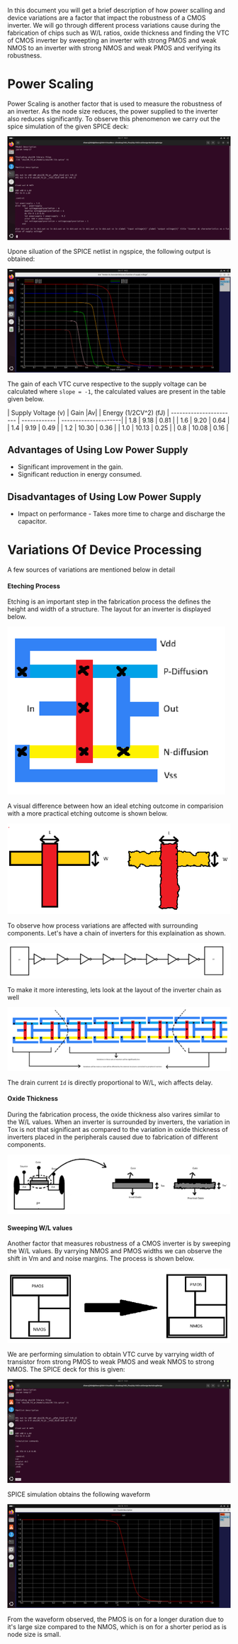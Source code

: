 In this document you will get a brief description of how power scalling and device variations are a factor that impact the robustness of a CMOS inverter. We will go through different process variations cause during the fabrication of chips such as W/L ratios, oxide thickness and finding the VTC of CMOS inverter by sweepting an inverter with strong PMOS and weak NMOS to an inverter with strong NMOS and weak PMOS and verifying its robustness.

# Power Scaling 
Power Scaling is another factor that is used to measure the robustness of an inverter. As the node size reduces, the power supplied to the inverter also reduces significantly. To observe this phenomenon we carry out the spice simulation of the given SPICE deck:

![Power Scaling Spice deck](images/power%20scalling%20netlist.png)

Upone siluation of the SPICE netlist in ngspice, the following output is obtained:

![Power Scaling O/P](images/Power%20Scaling%20op.png)

The gain of each VTC curve respective to the supply voltage can be calculated where `slope = -1`, the calculated values are present in the table given below.

| Supply Voltage (v)      | Gain |Av|    | Energy (1/2CV^2) (fJ)
| ----------------------- | ------------ | ---------------------|
| 1.8                     | 9.18         | 0.81                 |
| 1.6                     | 9.20         | 0.64                 |
| 1.4                     | 9.19         | 0.49                 | 
| 1.2                     | 10.30        | 0.36                 |
| 1.0                     | 10.13        | 0.25                 |
| 0.8                     | 10.08        | 0.16                 |

## Advantages of Using Low Power Supply
- Significant improvement in the gain. 
- Significant reduction in energy consumed.

## Disadvantages of Using Low Power Supply
- Impact on performance - Takes more time to charge and discharge the capacitor.

# Variations Of Device Processing
A few sources of variations are mentioned below in detail

#### Eteching Process
Etching is an important step in the fabrication process the defines the height and width of a structure. The layout for an inverter is displayed below.

![Inverter Layout](images/Inverter%20Layout.png)

 A visual difference between how an ideal etching outcome in comparision with a more practical etching outcome is shown below. 

![W/L variations](images/wbylvariation%20.png)

To observe how process variations are affected with surrounding components. Let's have a chain of inverters for this explaination as shown.

![Inverter chain](images/inverter%20chain%20.png)

To make it more interesting, lets look at the layout of the inverter chain as well 

![Chain Inverter Layout](images/chain%20inverter%20layout.png)

The drain current `Id` is directly proportional to W/L, wich affects delay. 

#### Oxide Thickness

During the fabrication process, the oxide thickness also varires similar to the W/L values. When an inverter is surrounded by inverters, the variation in Tox is not that significant as compared to the variation in oxide thickness of inverters placed in the peripherals caused due to fabrication of different components. 

![Tox variation](images/TOX.png)

#### Sweeping W/L values
Another factor that measures robustness of  a CMOS inverter is by sweeping the W/L values. By varrying NMOS and PMOS widths we can observe the shift in Vm and and noise margins. The process is shown below. 

![W/L sweeping](images/WbyL%20sweeping%20.png)

We are performing simulation to obtain VTC curve by varrying width of transistor from strong PMOS to weak PMOS and weak NMOS to strong NMOS. The SPICE deck for this is given:

![SPICE for device vartion](images/process%20variation%20netlist.png)

SPICE simulation obtains the following waveform 

![SPICE waveform](images/device%20variation.png)

From the waveform observed, the PMOS is on for a longer duration due to it's large size compared to the NMOS, which is on for a shorter period as is node size is small. 

